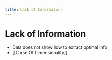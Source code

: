 ```yaml
---
title: Lack of Information
---
```


# Lack of Information
- Data does not show how to extract optimal info
- [[Curse Of Dimensionality]]


